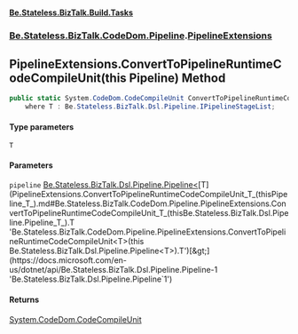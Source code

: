 #### [Be.Stateless.BizTalk.Build.Tasks](README.md 'README')
### [Be.Stateless.BizTalk.CodeDom.Pipeline](Be.Stateless.BizTalk.CodeDom.Pipeline.md 'Be.Stateless.BizTalk.CodeDom.Pipeline').[PipelineExtensions](PipelineExtensions.md 'Be.Stateless.BizTalk.CodeDom.Pipeline.PipelineExtensions')

## PipelineExtensions.ConvertToPipelineRuntimeCodeCompileUnit<T>(this Pipeline<T>) Method

```csharp
public static System.CodeDom.CodeCompileUnit ConvertToPipelineRuntimeCodeCompileUnit<T>(this Be.Stateless.BizTalk.Dsl.Pipeline.Pipeline<T> pipeline)
    where T : Be.Stateless.BizTalk.Dsl.Pipeline.IPipelineStageList;
```
#### Type parameters

<a name='Be.Stateless.BizTalk.CodeDom.Pipeline.PipelineExtensions.ConvertToPipelineRuntimeCodeCompileUnit_T_(thisBe.Stateless.BizTalk.Dsl.Pipeline.Pipeline_T_).T'></a>

`T`
#### Parameters

<a name='Be.Stateless.BizTalk.CodeDom.Pipeline.PipelineExtensions.ConvertToPipelineRuntimeCodeCompileUnit_T_(thisBe.Stateless.BizTalk.Dsl.Pipeline.Pipeline_T_).pipeline'></a>

`pipeline` [Be.Stateless.BizTalk.Dsl.Pipeline.Pipeline&lt;](https://docs.microsoft.com/en-us/dotnet/api/Be.Stateless.BizTalk.Dsl.Pipeline.Pipeline-1 'Be.Stateless.BizTalk.Dsl.Pipeline.Pipeline`1')[T](PipelineExtensions.ConvertToPipelineRuntimeCodeCompileUnit_T_(thisPipeline_T_).md#Be.Stateless.BizTalk.CodeDom.Pipeline.PipelineExtensions.ConvertToPipelineRuntimeCodeCompileUnit_T_(thisBe.Stateless.BizTalk.Dsl.Pipeline.Pipeline_T_).T 'Be.Stateless.BizTalk.CodeDom.Pipeline.PipelineExtensions.ConvertToPipelineRuntimeCodeCompileUnit<T>(this Be.Stateless.BizTalk.Dsl.Pipeline.Pipeline<T>).T')[&gt;](https://docs.microsoft.com/en-us/dotnet/api/Be.Stateless.BizTalk.Dsl.Pipeline.Pipeline-1 'Be.Stateless.BizTalk.Dsl.Pipeline.Pipeline`1')

#### Returns
[System.CodeDom.CodeCompileUnit](https://docs.microsoft.com/en-us/dotnet/api/System.CodeDom.CodeCompileUnit 'System.CodeDom.CodeCompileUnit')